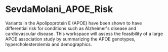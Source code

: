 # SevdaMolani_APOE_Risk
Variants in the Apolipoprotein E (APOE) have been shown to have differential risk for conditions such as Alzheimer's disease and cardiovascular disease. This workspace will assess the feasibility of a large APOE association study by summarizing the APOE genotypes, hypercholesterolemia and demographics.
